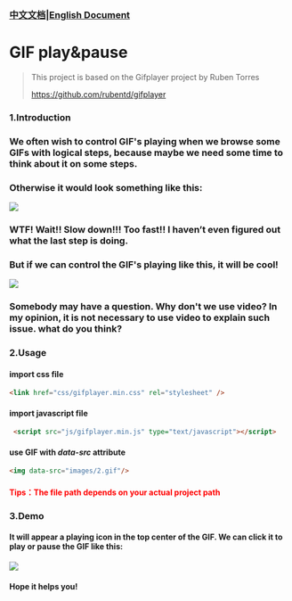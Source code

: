 ### [中文文档](https://github.com/sherlonWang/gifplayer)|[English Document](https://github.com/sherlonWang/gifplayer/README_EN.md)

# GIF play&pause

> This project is based on the Gifplayer project by Ruben Torres
>
> <https://github.com/rubentd/gifplayer>

### 1.Introduction

### We often wish to control GIF's playing when we browse some GIFs with logical steps, because maybe we need some time to think about it on some steps.

### Otherwise it would look something like this:

![](https://ws1.sinaimg.cn/large/007GlEtugy1g3i996iurlg30go0csqck.gif)

### WTF! Wait!! Slow down!!! Too fast!! I haven’t even figured out what the last step is doing.

### But if we can control the GIF's playing like this, it will be cool!

![](https://ws1.sinaimg.cn/large/007GlEtuly1g3hh2g4tocg30le0gdtm9.gif)

### Somebody may have a  question. Why don't we use video? In my opinion, it is not necessary to use video to explain such issue. what do you think?

### 2.Usage

#### import css file

```html
<link href="css/gifplayer.min.css" rel="stylesheet" />
```

#### import javascript file

```html
 <script src="js/gifplayer.min.js" type="text/javascript"></script>
```

#### use GIF with *data-src* attribute

```html
<img data-src="images/2.gif"/>
```

#### <font color = red>Tips：The file path depends on your actual project path</font>

### 3.Demo

#### It will appear a playing icon in the top center of the GIF. We can click it to play or pause the GIF like this:

![](https://ws1.sinaimg.cn/large/007GlEtuly1g3hh27ct35g30ci05in8q.gif)

#### Hope it helps you!